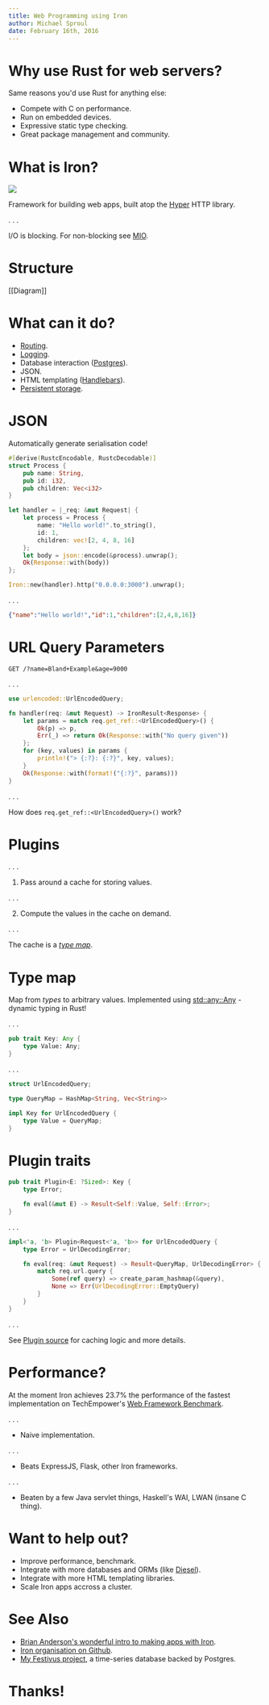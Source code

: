 ```yaml
---
title: Web Programming using Iron
author: Michael Sproul
date: February 16th, 2016
---
```


# Why use Rust for web servers?

Same reasons you'd use Rust for anything else:

* Compete with C on performance.
* Run on embedded devices.
* Expressive static type checking.
* Great package management and community.

# What is Iron?

![](iron.png)

Framework for building web apps, built atop the [Hyper][] HTTP library.

. . .

I/O is blocking. For non-blocking see [MIO][mio].


# Structure

[[Diagram]]

# What can it do?

* [Routing][].
* [Logging][].
* Database interaction ([Postgres][]).
* JSON.
* HTML templating ([Handlebars][]).
* [Persistent storage][].

# JSON

Automatically generate serialisation code!

```rust
#[derive(RustcEncodable, RustcDecodable)]
struct Process {
    pub name: String,
    pub id: i32,
    pub children: Vec<i32>
}

let handler = |_req: &mut Request| {
    let process = Process {
        name: "Hello world!".to_string(),
        id: 1,
        children: vec![2, 4, 8, 16]
    };
    let body = json::encode(&process).unwrap();
    Ok(Response::with(body))
};

Iron::new(handler).http("0.0.0.0:3000").unwrap();
```

. . .

```json
{"name":"Hello world!","id":1,"children":[2,4,8,16]}
```

# URL Query Parameters

```
GET /?name=Bland+Example&age=9000
```

. . .

```rust
use urlencoded::UrlEncodedQuery;

fn handler(req: &mut Request) -> IronResult<Response> {
    let params = match req.get_ref::<UrlEncodedQuery>() {
        Ok(p) => p,
        Err(_) => return Ok(Response::with("No query given"))
    };
    for (key, values) in params {
        println!("> {:?}: {:?}", key, values);
    }
    Ok(Response::with(format!("{:?}", params)))
}
```

. . .

How does `req.get_ref::<UrlEncodedQuery>()` work?

# Plugins

. . .

1. Pass around a cache for storing values.

. . .

2. Compute the values in the cache on demand.

. . .

The cache is a [*type map*][TypeMap].

# Type map

Map from *types* to arbitrary values. Implemented using [std::any::Any][Any] - dynamic typing in Rust!

. . .

```rust
pub trait Key: Any {
    type Value: Any;
}
```

. . .

```rust
struct UrlEncodedQuery;

type QueryMap = HashMap<String, Vec<String>>

impl Key for UrlEncodedQuery {
    type Value = QueryMap;
}
```

# Plugin traits

```rust
pub trait Plugin<E: ?Sized>: Key {
    type Error;

    fn eval(&mut E) -> Result<Self::Value, Self::Error>;
}
```

. . .

```rust
impl<'a, 'b> Plugin<Request<'a, 'b>> for UrlEncodedQuery {
    type Error = UrlDecodingError;

    fn eval(req: &mut Request) -> Result<QueryMap, UrlDecodingError> {
        match req.url.query {
            Some(ref query) => create_param_hashmap(&query),
            None => Err(UrlDecodingError::EmptyQuery)
        }
    }
}
```

. . .

See [Plugin source][] for caching logic and more details.

# Performance?

At the moment Iron achieves 23.7% the performance of the fastest implementation on TechEmpower's
[Web Framework Benchmark][].

. . .

* Naive implementation.

. . .

* Beats ExpressJS, Flask, other Iron frameworks.

. . .

* Beaten by a few Java servlet things, Haskell's WAI, LWAN (insane C thing).

# Want to help out?

* Improve performance, benchmark.
* Integrate with more databases and ORMs (like [Diesel][]).
* Integrate with more HTML templating libraries.
* Scale Iron apps accross a cluster.

# See Also

* [Brian Anderson's wonderful intro to making apps with Iron](https://github.com/brson/httptest).
* [Iron organisation on Github](https://github.com/iron).
* [My Festivus project][festivus], a time-series database backed by Postgres.

# Thanks!

[Routing]: https://github.com/iron/router
[Logging]: https://github.com/iron/logger
[Postgres]: https://github.com/martinsp/iron-postgres-middleware
[Handlebars]: https://github.com/sunng87/handlebars-iron
[Persistent storage]: https://github.com/iron/persistent
[Any]: http://doc.rust-lang.org/std/any/trait.Any.html
[TypeMap]: https://github.com/reem/rust-typemap
[Plugin source]: https://github.com/reem/rust-plugin
[Web Framework Benchmark]: https://www.techempower.com/benchmarks/#section=data-r11&hw=peak&test=json
[mio]: https://github.com/carllerche/mio
[Hyper]: https://github.com/hyperium/hyper
[Diesel]: https://github.com/sgrif/diesel
[festivus]: https://githu.com/michaelsproul/festivus
